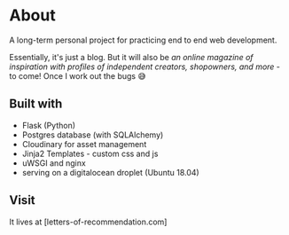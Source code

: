 # About
A long-term personal project for practicing end to end web development.

Essentially, it's just a blog. But it will also be *an online magazine of inspiration with profiles of independent creators, shopowners, and more* - to come! Once I work out the bugs :sweat_smile:


## Built with

- Flask (Python)
- Postgres database (with SQLAlchemy)
- Cloudinary for asset management
- Jinja2 Templates - custom css and js
- uWSGI and nginx
- serving on a digitalocean droplet (Ubuntu 18.04)


## Visit

It lives at [letters-of-recommendation.com]

